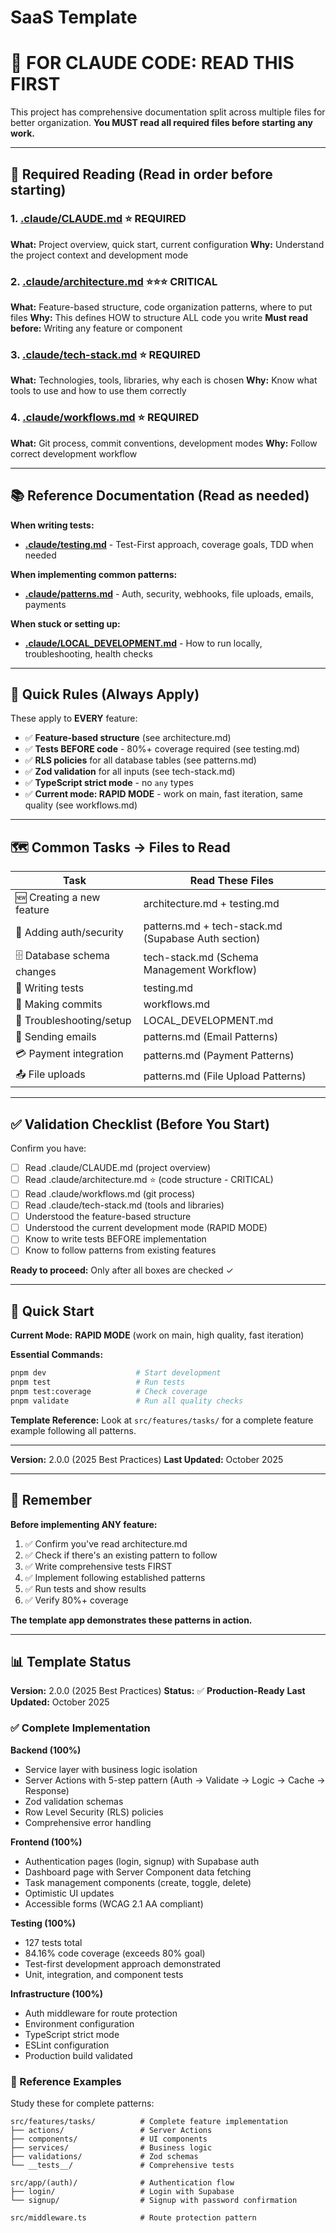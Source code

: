 # SaaS Template

# 🤖 FOR CLAUDE CODE: READ THIS FIRST

This project has comprehensive documentation split across multiple files for better organization. **You MUST read all required files before starting any work.**

---

## 📖 Required Reading (Read in order before starting)

### 1. [.claude/CLAUDE.md](./.claude/CLAUDE.md) ⭐ REQUIRED

**What:** Project overview, quick start, current configuration
**Why:** Understand the project context and development mode

### 2. [.claude/architecture.md](./.claude/architecture.md) ⭐⭐⭐ CRITICAL

**What:** Feature-based structure, code organization patterns, where to put files
**Why:** This defines HOW to structure ALL code you write
**Must read before:** Writing any feature or component

### 3. [.claude/tech-stack.md](./.claude/tech-stack.md) ⭐ REQUIRED

**What:** Technologies, tools, libraries, why each is chosen
**Why:** Know what tools to use and how to use them correctly

### 4. [.claude/workflows.md](./.claude/workflows.md) ⭐ REQUIRED

**What:** Git process, commit conventions, development modes
**Why:** Follow correct development workflow

---

## 📚 Reference Documentation (Read as needed)

**When writing tests:**

- **[.claude/testing.md](./.claude/testing.md)** - Test-First approach, coverage goals, TDD when needed

**When implementing common patterns:**

- **[.claude/patterns.md](./.claude/patterns.md)** - Auth, security, webhooks, file uploads, emails, payments

**When stuck or setting up:**

- **[.claude/LOCAL_DEVELOPMENT.md](./.claude/LOCAL_DEVELOPMENT.md)** - How to run locally, troubleshooting, health checks

---

## 🎯 Quick Rules (Always Apply)

These apply to **EVERY** feature:

- ✅ **Feature-based structure** (see architecture.md)
- ✅ **Tests BEFORE code** - 80%+ coverage required (see testing.md)
- ✅ **RLS policies** for all database tables (see patterns.md)
- ✅ **Zod validation** for all inputs (see tech-stack.md)
- ✅ **TypeScript strict mode** - no `any` types
- ✅ **Current mode: RAPID MODE** - work on main, fast iteration, same quality (see workflows.md)

---

## 🗺️ Common Tasks → Files to Read

| Task                       | Read These Files                                    |
| -------------------------- | --------------------------------------------------- |
| 🆕 Creating a new feature  | architecture.md + testing.md                        |
| 🔐 Adding auth/security    | patterns.md + tech-stack.md (Supabase Auth section) |
| 🗄️ Database schema changes | tech-stack.md (Schema Management Workflow)          |
| 🧪 Writing tests           | testing.md                                          |
| 📝 Making commits          | workflows.md                                        |
| 🐛 Troubleshooting/setup   | LOCAL_DEVELOPMENT.md                                |
| 📧 Sending emails          | patterns.md (Email Patterns)                        |
| 💳 Payment integration     | patterns.md (Payment Patterns)                      |
| 📤 File uploads            | patterns.md (File Upload Patterns)                  |

---

## ✅ Validation Checklist (Before You Start)

Confirm you have:

- [ ] Read .claude/CLAUDE.md (project overview)
- [ ] Read .claude/architecture.md ⭐ (code structure - CRITICAL)
- [ ] Read .claude/workflows.md (git process)
- [ ] Read .claude/tech-stack.md (tools and libraries)
- [ ] Understood the feature-based structure
- [ ] Understood the current development mode (RAPID MODE)
- [ ] Know to write tests BEFORE implementation
- [ ] Know to follow patterns from existing features

**Ready to proceed:** Only after all boxes are checked ✓

---

## 🚀 Quick Start

**Current Mode:** **RAPID MODE** (work on main, high quality, fast iteration)

**Essential Commands:**

```bash
pnpm dev                    # Start development
pnpm test                   # Run tests
pnpm test:coverage          # Check coverage
pnpm validate               # Run all quality checks
```

**Template Reference:**
Look at `src/features/tasks/` for a complete feature example following all patterns.

---

**Version:** 2.0.0 (2025 Best Practices)
**Last Updated:** October 2025

---

## 📌 Remember

**Before implementing ANY feature:**

1. ✅ Confirm you've read architecture.md
2. ✅ Check if there's an existing pattern to follow
3. ✅ Write comprehensive tests FIRST
4. ✅ Implement following established patterns
5. ✅ Run tests and show results
6. ✅ Verify 80%+ coverage

**The template app demonstrates these patterns in action.**

---

## 📊 Template Status

**Version:** 2.0.0 (2025 Best Practices)
**Status:** ✅ **Production-Ready**
**Last Updated:** October 2025

### ✅ Complete Implementation

**Backend (100%)**
- Service layer with business logic isolation
- Server Actions with 5-step pattern (Auth → Validate → Logic → Cache → Response)
- Zod validation schemas
- Row Level Security (RLS) policies
- Comprehensive error handling

**Frontend (100%)**
- Authentication pages (login, signup) with Supabase auth
- Dashboard page with Server Component data fetching
- Task management components (create, toggle, delete)
- Optimistic UI updates
- Accessible forms (WCAG 2.1 AA compliant)

**Testing (100%)**
- 127 tests total
- 84.16% code coverage (exceeds 80% goal)
- Test-first development approach demonstrated
- Unit, integration, and component tests

**Infrastructure (100%)**
- Auth middleware for route protection
- Environment configuration
- TypeScript strict mode
- ESLint configuration
- Production build validated

### 🎯 Reference Examples

Study these for complete patterns:

```
src/features/tasks/          # Complete feature implementation
├── actions/                 # Server Actions
├── components/              # UI components
├── services/                # Business logic
├── validations/             # Zod schemas
└── __tests__/               # Comprehensive tests

src/app/(auth)/              # Authentication flow
├── login/                   # Login with Supabase
└── signup/                  # Signup with password confirmation

src/middleware.ts            # Route protection pattern
```
